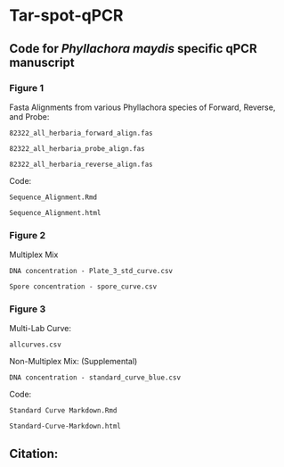 # Tar-spot-qPCR
## Code for <i>Phyllachora maydis</i> specific qPCR manuscript
### Figure 1
Fasta Alignments from various Phyllachora species of Forward, Reverse, and Probe:

	82322_all_herbaria_forward_align.fas

	82322_all_herbaria_probe_align.fas

	82322_all_herbaria_reverse_align.fas


Code:

	Sequence_Alignment.Rmd

	Sequence_Alignment.html


### Figure 2
Multiplex Mix

	DNA concentration - Plate_3_std_curve.csv

	Spore concentration - spore_curve.csv

### Figure 3

Multi-Lab Curve:

	allcurves.csv
	
Non-Multiplex Mix: (Supplemental)

	DNA concentration - standard_curve_blue.csv

Code:

	Standard Curve Markdown.Rmd

	Standard-Curve-Markdown.html


## Citation:

